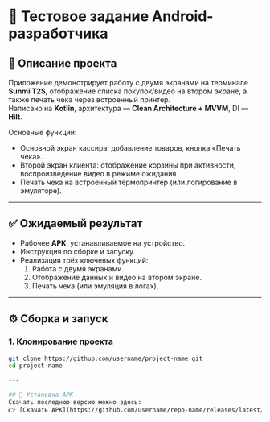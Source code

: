 # 📌 Тестовое задание Android-разработчика

## 🎯 Описание проекта
Приложение демонстрирует работу с двумя экранами на терминале **Sunmi T2S**, отображение списка покупок/видео на втором экране, а также печать чека через встроенный принтер.  
Написано на **Kotlin**, архитектура — **Clean Architecture + MVVM**, DI — **Hilt**.  

Основные функции:
- Основной экран кассира: добавление товаров, кнопка «Печать чека».  
- Второй экран клиента: отображение корзины при активности, воспроизведение видео в режиме ожидания.  
- Печать чека на встроенный термопринтер (или логирование в эмуляторе).  

---

## ✅ Ожидаемый результат
- Рабочее **APK**, устанавливаемое на устройство.  
- Инструкция по сборке и запуску.  
- Реализация трёх ключевых функций:  
  1. Работа с двумя экранами.  
  2. Отображение данных и видео на втором экране.  
  3. Печать чека (или эмуляция в логах).  

---

## ⚙️ Сборка и запуск

### 1. Клонирование проекта
```bash
git clone https://github.com/username/project-name.git
cd project-name

---

## 📲 Установка APK
Скачать последнюю версию можно здесь:  
👉 [Скачать APK](https://github.com/username/repo-name/releases/latest/download/app-debug.apk)
